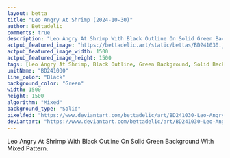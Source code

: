 ```yaml
---
layout: betta
title: "Leo Angry At Shrimp (2024-10-30)"
author: Bettadelic
comments: true
description: "Leo Angry At Shrimp With Black Outline On Solid Green Background With Mixed Pattern."
actpub_featured_image: "https://bettadelic.art/static/bettas/BD241030.jpg"
actpub_featured_image_width: 1500
actpub_featured_image_height: 1500
tags: [Leo Angry At Shrimp, Black Outline, Green Background, Solid Background Pattern, Mixed Pattern, October 2024]
unitName: "BD241030"
line_color: "Black"
background_color: "Green"
width: 1500
height: 1500
algorithm: "Mixed"
background_type: "Solid"
pixelfed: "https://www.deviantart.com/bettadelic/art/BD241030-Leo-Angry-At-Shrimp-2024-10-30-1116264845"
deviantart: "https://www.deviantart.com/bettadelic/art/BD241030-Leo-Angry-At-Shrimp-2024-10-30-1116264845"
---
```


Leo Angry At Shrimp With Black Outline On Solid Green Background With Mixed Pattern.
